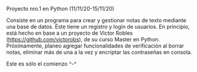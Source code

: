 Proyecto nro.1 en Python (11/11/20-15/11/20)

Consiste en un programa para crear y gestionar notas de texto mediante una base de datos. Éste tiene un registro y login de usuarios.
En principio, está hecho en base a un proyecto de Victor Robles (https://github.com/victorobs), de su curso Master en Python.
Próximamente, planeo agregar funcionalidades de verificación al borrar notas, eliminar más de una a la vez y encriptar las contraseñas en consola.

Este es sólo el comienzo ^-^
